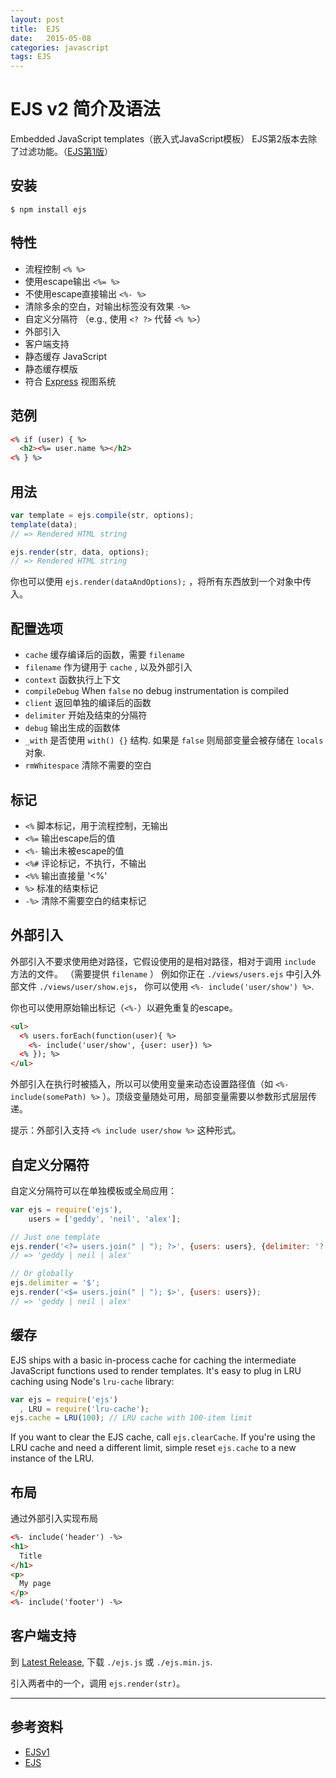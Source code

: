 ```yaml
---
layout: post
title:  EJS
date:   2015-05-08
categories: javascript
tags: EJS
---
```

# EJS v2 简介及语法

Embedded JavaScript templates（嵌入式JavaScript模板）
EJS第2版本去除了过滤功能。（[EJS第1版][EJSv1]）

## 安装

```
$ npm install ejs
```

## 特性

  * 流程控制 `<% %>`
  * 使用escape输出 `<%= %>`
  * 不使用escape直接输出 `<%- %>`
  * 清除多余的空白，对输出标签没有效果 `-%>` 
  * 自定义分隔符 （e.g., 使用 `<? ?>` 代替 `<% %>`）
  * 外部引入
  * 客户端支持
  * 静态缓存 JavaScript
  * 静态缓存模版
  * 符合 [Express](http://expressjs.com) 视图系统

## 范例

```html
<% if (user) { %>
  <h2><%= user.name %></h2>
<% } %>
```

## 用法

```javascript
var template = ejs.compile(str, options);
template(data);
// => Rendered HTML string

ejs.render(str, data, options);
// => Rendered HTML string
```

你也可以使用 `ejs.render(dataAndOptions);` ，将所有东西放到一个对象中传入。

## 配置选项

  - `cache`           缓存编译后的函数，需要 `filename`
  - `filename`        作为键用于 `cache` , 以及外部引入
  - `context`         函数执行上下文
  - `compileDebug`    When `false` no debug instrumentation is compiled
  - `client`          返回单独的编译后的函数
  - `delimiter`       开始及结束的分隔符
  - `debug`           输出生成的函数体
  - `_with`           是否使用 `with() {}` 结构. 如果是 `false` 则局部变量会被存储在 `locals` 对象.
  - `rmWhitespace`    清除不需要的空白

## 标记

  - `<%`              脚本标记，用于流程控制，无输出
  - `<%=`             输出escape后的值
  - `<%-`             输出未被escape的值
  - `<%#`             评论标记，不执行，不输出
  - `<%%`             输出直接量 '<%'
  - `%>`              标准的结束标记
  - `-%>`             清除不需要空白的结束标记

## 外部引入

外部引入不要求使用绝对路径，它假设使用的是相对路径，相对于调用 `include` 方法的文件。 （需要提供
`filename` ） 例如你正在 `./views/users.ejs` 中引入外部文件 `./views/user/show.ejs`，
你可以使用 `<%- include('user/show') %>`.

你也可以使用原始输出标记（`<%-`）以避免重复的escape。

```html
<ul>
  <% users.forEach(function(user){ %>
    <%- include('user/show', {user: user}) %>
  <% }); %>
</ul>
```

外部引入在执行时被插入，所以可以使用变量来动态设置路径值（如 `<%- include(somePath) %>` ）。顶级变量随处可用，局部变量需要以参数形式层层传递。

提示：外部引入支持 `<% include user/show %>` 这种形式。

## 自定义分隔符

自定义分隔符可以在单独模板或全局应用：

```javascript
var ejs = require('ejs'),
    users = ['geddy', 'neil', 'alex'];

// Just one template
ejs.render('<?= users.join(" | "); ?>', {users: users}, {delimiter: '?'});
// => 'geddy | neil | alex'

// Or globally
ejs.delimiter = '$';
ejs.render('<$= users.join(" | "); $>', {users: users});
// => 'geddy | neil | alex'
```

## 缓存

EJS ships with a basic in-process cache for caching the intermediate JavaScript
functions used to render templates. It's easy to plug in LRU caching using
Node's `lru-cache` library:

```javascript
var ejs = require('ejs')
  , LRU = require('lru-cache');
ejs.cache = LRU(100); // LRU cache with 100-item limit
```

If you want to clear the EJS cache, call `ejs.clearCache`. If you're using the
LRU cache and need a different limit, simple reset `ejs.cache` to a new instance
of the LRU.

## 布局

通过外部引入实现布局

```html
<%- include('header') -%>
<h1>
  Title
</h1>
<p>
  My page
</p>
<%- include('footer') -%>
```

## 客户端支持

到 [Latest Release](https://github.com/mde/ejs/releases/latest), 下载
`./ejs.js` 或 `./ejs.min.js`.

引入两者中的一个，调用 `ejs.render(str)`。

- - -

## 参考资料
* [EJSv1][EJSv1]
* [EJS][EJS]

[EJSv1]: https://github.com/tj/ejs
[EJS]: https://github.com/mde/ejs
